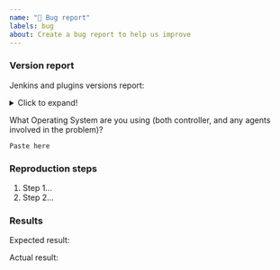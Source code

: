 ```yaml
---
name: "🐛 Bug report"
labels: bug
about: Create a bug report to help us improve
---
```


<!--
SECURITY ISSUES:
Never report security issues on GitHub or other public channels (Gitter/Twitter/etc.)
Follow these instruction to report security issues: https://www.jenkins.io/security/#reporting-vulnerabilities
-->

### Version report

Jenkins and plugins versions report:

<details>
  <summary>Click to expand!</summary>

<!-- paste below the version report from https://www.jenkins.io/doc/book/system-administration/diagnosing-errors/#how-to-report-a-bug -->

```
Copy/paste here....
```

</details>

What Operating System are you using (both controller, and any agents involved in the problem)?

```
Paste here
```

### Reproduction steps

<!--
- Write bullet-point reproduction steps.
- Be explicit about any relevant configuration, jobs, build history, user accounts, etc., redacting confidential information as needed.
- The best reproduction steps start with a clean Jenkins install, perhaps a `docker run` command if possible.
- Use screenshots where appropriate, copy textual output otherwise. When in doubt, do both.
- Include relevant logs, debug if needed - https://www.jenkins.io/doc/book/system-administration/viewing-logs/
-->

1. Step 1...
2. Step 2...

### Results

Expected result:

<!-- What was your expected result? -->

Actual result:

<!-- What was the actual result? -->
